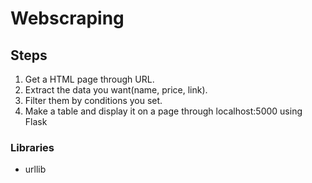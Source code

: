 # Webscraping

## Steps
1. Get a HTML page through URL.
2. Extract the data you want(name, price, link).
3. Filter them by conditions you set.
4. Make a table and display it on a page through localhost:5000 using Flask

### Libraries
- urllib


